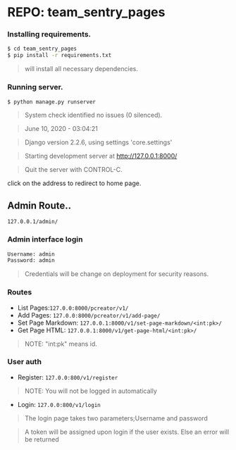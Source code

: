 # REPO: team_sentry_pages

### Installing requirements.
``` sh
$ cd team_sentry_pages
$ pip install -r requirements.txt
```
>will install all necessary dependencies.
### Running server.
``` sh
$ python manage.py runserver
```
>System check identified no issues (0 silenced).

>June 10, 2020 - 03:04:21

>Django version 2.2.6, using settings 'core.settings'

>Starting development server at http://127.0.0.1:8000/

>Quit the server with CONTROL-C.

click on the address to redirect to home page.

## Admin Route..
```127.0.0.1/admin/```
### Admin interface login 
``` sh
Username: admin
Password: admin
```
>Credentials will be change on deployment for security reasons.

### Routes

* List Pages:```127.0.0:8000/pcreator/v1/```
* Add Pages: ```127.0.0:8000/pcreator/v1/add-page/```
* Set Page Markdown: ```127.0.0.1:8000/v1/set-page-markdown/<int:pk>/```   
* Get Page HTML: ```127.0.0.1:8000/v1/get-page-html/<int:pk>/```
>NOTE: "int:pk" means id. 

### User auth
* Register: ```127.0.0:800/v1/register```
> NOTE: You will not be logged in automatically
* Login: ```127.0.0:800/v1/login```
>The login page takes two parameters;Username and password

>A token will be assigned upon login if the user exists. Else an error will be returned 